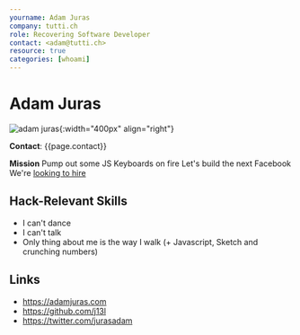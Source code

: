 ```yaml
---
yourname: Adam Juras
company: tutti.ch
role: Recovering Software Developer
contact: <adam@tutti.ch>
resource: true
categories: [whoami]
---
```


Adam Juras
============

![adam juras](/tamedia-hackdays/whoami/pics/adamjuras.png "Adam Juras"){:width="400px" align="right"}

**Contact**: {{page.contact}}

**Mission**
Pump out some JS
Keyboards on fire
Let's build the next Facebook
We're [looking to hire](/tamedia-hackdays/hacks/ProjectOne)

Hack-Relevant Skills
--------------------

- I can't dance
- I can't talk
- Only thing about me is the way I walk (+ Javascript, Sketch and crunching numbers)

Links
-----
- <https://adamjuras.com>
- <https://github.com/j13l>
- <https://twitter.com/jurasadam>
